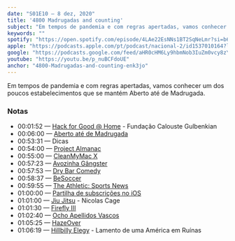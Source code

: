 ```yaml
---
date: "S01E10 — 8 dez, 2020"
title: '4800 Madrugadas and counting'
subject: "Em tempos de pandemia e com regras apertadas, vamos conhecer um dos poucos estabelecimentos que se mantém Aberto até de Madrugada."
keywords: ""
spotify: "https://open.spotify.com/episode/4LAe22EsNNs1BT2SqNeLmr?si=b6MUn8d_SNqOsaKIP7iyuw"
apple: "https://podcasts.apple.com/pt/podcast/nacional-2/id1537010164?l=en&i=1000501930001"
google: "https://podcasts.google.com/feed/aHR0cHM6Ly9hbmNob3IuZm0vcy8zYzVjOWFjYy9wb2RjYXN0L3Jzcw/episode/YmU1ZWQzMmEtZjE1ZS00ZGUzLThlYjgtYTFhZjlhYjhjMjhh?sa=X&ved=0CAUQkfYCahcKEwjQ4vvRqdLtAhUAAAAAHQAAAAAQBA"
youtube: "https://youtu.be/p_nuBCFdoUE"
anchor: "4800-Madrugadas-and-counting-enk3jo"
---
```


Em tempos de pandemia e com regras apertadas, vamos conhecer um dos poucos estabelecimentos que se mantém Aberto até de Madrugada.

### Notas

* 00:01:52 — [Hack for Good @ Home](https://taikai.network/en/gulbenkian/challenges/hack-for-good-home) - Fundação Calouste Gulbenkian
* 00:06:00 — [Aberto até de Madrugada](https://abertoatedemadrugada.com)
* 00:53:31 — Dicas
* 00:54:00 — [Project Almanac](https://www.imdb.com/title/tt2436386/)
* 00:55:00 — [CleanMyMac X](https://setapp.com/apps/cleanmymac)
* 00:57:23 — [Avozinha Gângster](https://www.fnac.pt/Avozinha-Gangster-David-Walliams/a818382)
* 00:57:53 — [Dry Bar Comedy](https://drybarcomedy.com)
* 00:58:37 — [BeSoccer](https://apps.apple.com/us/app/besoccer/id550928207)
* 00:59:55 — [The Athletic: Sports News](https://apps.apple.com/us/app/the-athletic-sports-news/id1135216317)
* 01:00:00 — [Partilha de subscrições no iOS](https://developer.apple.com/news/?id=4zbvn7u9)
* 01:01:00 — [Jiu Jitsu](https://www.imdb.com/title/tt9624766/) - Nicolas Cage
* 01:01:30 — [Firefly III](https://www.firefly-iii.org)
* 01:02:40 — [Ocho Apellidos Vascos](https://www.amazon.com/Ocho-Apellidos-Vascos-Clara-Lago/dp/B07V9PPTD6)
* 01:05:25 — [HazeOver](https://setapp.com/apps/hazeover)
* 01:06:19 — [Hillbilly Elegy](https://www.netflix.com/title/81071970) - Lamento de uma América em Ruínas